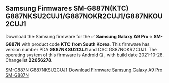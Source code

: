 <h2>Samsung Firmwares SM-G887N(KTC) G887NKSU2CUJ1/G887NOKR2CUJ1/G887NKOU2CUJ1</h2>
Download the Samsung firmware for the ✅ <strong>Samsung Galaxy A9 Pro </strong> ⭐ <strong>SM-G887N</strong> with product code <strong>KTC</strong> <strong> from South Korea</strong>. This firmware has version number PDA <strong>G887NKSU2CUJ1</strong> and CSC G887NOKR2CUJ1. The operating system of this firmware is Android Q , with build date 2021-10-28. Changelist <strong>22656278</strong>.


[SM-G887N](https://samfirm.shop/samsung/model/SM-G887N)
[G887NKSU2CUJ1](https://samfirm.shop/samsung/pda/G887NKSU2CUJ1)
[Download Firmware Samsung Galaxy A9 Pro SM-G887N](https://samfirm.shop/samsung/firmware/469241)
